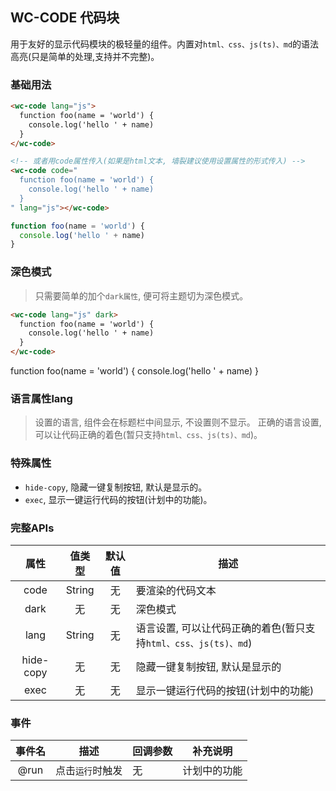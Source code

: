 <style>
.flex,.flex-free { display:flex;align-items:center;margin-top:16px }
.flex > *,.flex-free > *{margin:0 16px}
.flex > *{flex:1}
</style>

## WC-CODE 代码块
用于友好的显示代码模块的极轻量的组件。内置对`html、css、js(ts)、md`的语法高亮(只是简单的处理,支持并不完整)。

### 基础用法

```html
<wc-code lang="js">
  function foo(name = 'world') {
    console.log('hello ' + name)
  }
</wc-code>

<!-- 或者用code属性传入(如果是html文本, 墙裂建议使用设置属性的形式传入) -->
<wc-code code="
  function foo(name = 'world') {
    console.log('hello ' + name)
  }
" lang="js"></wc-code>
```

```js
function foo(name = 'world') {
  console.log('hello ' + name)
}
```

### 深色模式
> 只需要简单的加个`dark属性`, 便可将主题切为深色模式。

```html
<wc-code lang="js" dark>
  function foo(name = 'world') {
    console.log('hello ' + name)
  }
</wc-code>
```

<wc-code lang="js" dark>
function foo(name = 'world') {
  console.log('hello ' + name)
}
</wc-code>


### 语言属性lang
> 设置的语言, 组件会在标题栏中间显示, 不设置则不显示。
> 正确的语言设置, 可以让代码正确的着色(暂只支持`html、css、js(ts)、md`)。


### 特殊属性
+ `hide-copy`, 隐藏一键复制按钮, 默认是显示的。
+ `exec`, 显示一键运行代码的按钮(计划中的功能)。



### 完整APIs

|  属性  |  值类型  |   默认值   |     描述   |
|  :-:  |   :-:   |   :-:   |     -   |
|  code  |  String  |   无   |   要渲染的代码文本   |
|  dark  |   无   |  无   |   深色模式  |
|  lang  |   String  |  无   |  语言设置, 可以让代码正确的着色(暂只支持`html、css、js(ts)、md`)  |
|  hide-copy  |  无  | 无   |  隐藏一键复制按钮, 默认是显示的 |
|  exec  |  无  | 无   |  显示一键运行代码的按钮(计划中的功能) |



### 事件
|  事件名  |  描述  |     回调参数   |   补充说明   |
|  :-:  |   -   |   -   |     -   |
|  @run  |  点击`运行`时触发  |  无  |   计划中的功能  |



